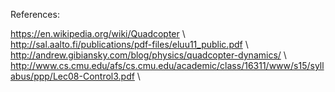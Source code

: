 References:

https://en.wikipedia.org/wiki/Quadcopter \\
http://sal.aalto.fi/publications/pdf-files/eluu11_public.pdf \\
http://andrew.gibiansky.com/blog/physics/quadcopter-dynamics/ \\
http://www.cs.cmu.edu/afs/cs.cmu.edu/academic/class/16311/www/s15/syllabus/ppp/Lec08-Control3.pdf \\
